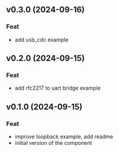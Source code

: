 ## v0.3.0 (2024-09-16)

### Feat

- add usb_cdc example

## v0.2.0 (2024-09-15)

### Feat

- add rfc2217 to uart bridge example

## v0.1.0 (2024-09-15)

### Feat

- improve loopback example, add readme
- initial version of the component
